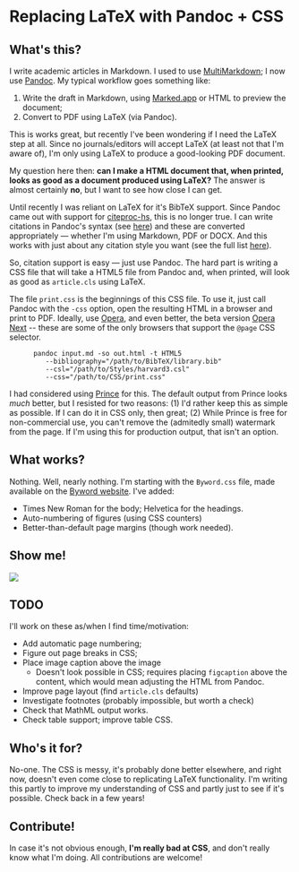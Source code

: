# Replacing LaTeX with Pandoc + CSS

What's this?
------------

I write academic articles in Markdown. I used to use
[MultiMarkdown](http://fletcherpenney.net/multimarkdown/); I now use
[Pandoc](http://johnmacfarlane.net/pandoc/). My typical workflow goes
something like:

 1. Write the draft in Markdown, using [Marked.app](http://markedapp.com/)
 	or HTML to preview the document;
 2. Convert to PDF using LaTeX (via Pandoc).
 
This is works great, but recently I've been wondering if I need the
LaTeX step at all. Since no journals/editors will accept LaTeX (at least
not that I'm aware of), I'm only using LaTeX to produce a good-looking
PDF document.

My question here then: **can I make a HTML document that, when printed,
looks as good as a document produced using LaTeX?** The answer is almost
certainly **no**, but I want to see how close I can get.

Until recently I was reliant on LaTeX for it's BibTeX support. Since
Pandoc came out with support for
[citeproc-hs](http://gorgias.mine.nu/repos/citeproc-hs/), this is no
longer true. I can write citations in Pandoc's syntax (see
[here](http://johnmacfarlane.net/pandoc/README.html#citations-1)) and
these are converted appropriately &mdash; whether I'm using Markdown,
PDF or DOCX. And this works with just about any citation style you want
(see the full list
[here](https://github.com/citation-style-language/styles)).

So, citation support is easy &mdash; just use Pandoc. The hard part is
writing a CSS file that will take a HTML5 file from Pandoc and, when
printed, will look as good as `article.cls` using LaTeX.

The file `print.css` is the beginnings of this CSS file. To use it, just
call Pandoc with the `-css` option, open the resulting HTML in a browser
and print to PDF. Ideally, use [Opera](http://www.opera.com/), and even
better, the beta version [Opera
Next](http://www.opera.com/browser/next/)  -- these are some of the only
browsers that support the `@page` CSS selector.


          pandoc input.md -so out.html -t HTML5 						     
             --bibliography="/path/to/BibTeX/library.bib"      
             --csl="/path/to/Styles/harvard3.csl"      
             --css="/path/to/CSS/print.css"     

I had considered using [Prince](http://www.princexml.com/) for this. The
default output from Prince looks *much* better, but I resisted for two
reasons: (1) I'd rather keep this as simple as possible. If I can do it
in CSS only, then great; (2) While Prince is free for non-commercial
use, you can't remove the (admitedly small) watermark from the page. If
I'm using this for production output, that isn't an option.

What works?
-----------

Nothing. Well, nearly nothing. I'm starting with the `Byword.css` file,
made available on the [Byword website](http://bywordapp.com/extras/index.html).
I've added:

- Times New Roman for the body; Helvetica for the headings.
- Auto-numbering of figures (using CSS counters)
- Better-than-default page margins (though work needed).

Show me!
--------

![](https://github.com/ewancarr/printCSS/raw/master/example.jpg)


TODO
----

I'll work on these as/when I find time/motivation:

- Add automatic page numbering;
- Figure out page breaks in CSS;
- Place image caption above the image  
	- Doesn't look possible in CSS; requires placing `figcaption` above the 
	content, which would mean adjusting the HTML from Pandoc. 
- Improve page layout (find `article.cls` defaults)
- Investigate footnotes (probably impossible, but worth a check)
- Check that MathML output works.
- Check table support; improve table CSS.

Who's it for?
-------------

No-one. The CSS is messy, it's probably done better elsewhere, and right
now, doesn't even come close to replicating LaTeX functionality. I'm
writing this partly to improve my understanding of CSS and partly just to see if it's
possible. Check back in a few years!

Contribute!
-----------

In case it's not obvious enough, **I'm really bad at CSS**, and don't
really know what I'm doing. All contributions are welcome!


